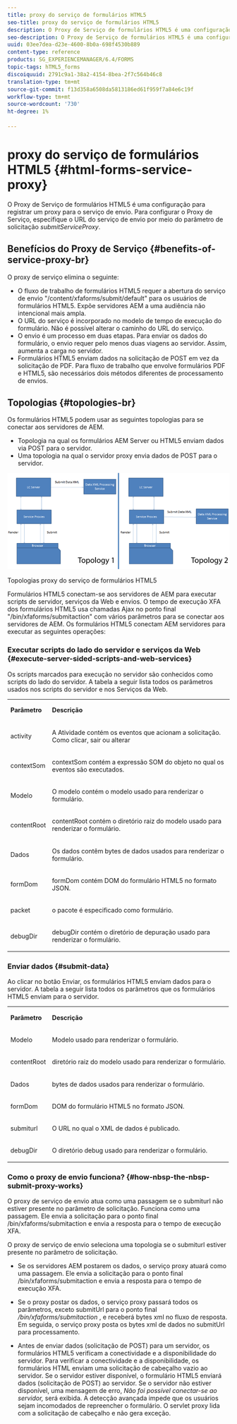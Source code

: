 ```yaml
---
title: proxy do serviço de formulários HTML5
seo-title: proxy do serviço de formulários HTML5
description: O Proxy de Serviço de formulários HTML5 é uma configuração para registrar um proxy para o serviço de envio. Para configurar o Proxy de Serviço, especifique o URL do serviço de envio por meio do parâmetro de solicitação submitServiceProxy.
seo-description: O Proxy de Serviço de formulários HTML5 é uma configuração para registrar um proxy para o serviço de envio. Para configurar o Proxy de Serviço, especifique o URL do serviço de envio por meio do parâmetro de solicitação submitServiceProxy.
uuid: 03ee7dea-d23e-4600-8b0a-698f4530b889
content-type: reference
products: SG_EXPERIENCEMANAGER/6.4/FORMS
topic-tags: hTML5_forms
discoiquuid: 2791c9a1-38a2-4154-8bea-2f7c564b46c8
translation-type: tm+mt
source-git-commit: f13d358a6508da5813186ed61f959f7a84e6c19f
workflow-type: tm+mt
source-wordcount: '730'
ht-degree: 1%

---
```



# proxy do serviço de formulários HTML5 {#html-forms-service-proxy}

O Proxy de Serviço de formulários HTML5 é uma configuração para registrar um proxy para o serviço de envio. Para configurar o Proxy de Serviço, especifique o URL do serviço de envio por meio do parâmetro de solicitação *submitServiceProxy*.

## Benefícios do Proxy de Serviço {#benefits-of-service-proxy-br}

O proxy de serviço elimina o seguinte:

* O fluxo de trabalho de formulários HTML5 requer a abertura do serviço de envio &quot;/content/xfaforms/submit/default&quot; para os usuários de formulários HTML5. Expõe servidores AEM a uma audiência não intencional mais ampla.
* O URL do serviço é incorporado no modelo de tempo de execução do formulário. Não é possível alterar o caminho do URL do serviço.
* O envio é um processo em duas etapas. Para enviar os dados do formulário, o envio requer pelo menos duas viagens ao servidor. Assim, aumenta a carga no servidor.
* Formulários HTML5 enviam dados na solicitação de POST em vez da solicitação de PDF. Para fluxo de trabalho que envolve formulários PDF e HTML5, são necessários dois métodos diferentes de processamento de envios.

## Topologias {#topologies-br}

Os formulários HTML5 podem usar as seguintes topologias para se conectar aos servidores de AEM.

* Topologia na qual os formulários AEM Server ou HTML5 enviam dados via POST para o servidor.
* Uma topologia na qual o servidor proxy envia dados de POST para o servidor.

![Topologias proxy do serviço de formulários HTML5](assets/topology.png)

Topologias proxy do serviço de formulários HTML5

Formulários HTML5 conectam-se aos servidores de AEM para executar scripts de servidor, serviços da Web e envios. O tempo de execução XFA dos formulários HTML5 usa chamadas Ajax no ponto final &quot;/bin/xfaforms/submitaction&quot; com vários parâmetros para se conectar aos servidores de AEM. Os formulários HTML5 conectam AEM servidores para executar as seguintes operações:

### Executar scripts do lado do servidor e serviços da Web {#execute-server-sided-scripts-and-web-services}

Os scripts marcados para execução no servidor são conhecidos como scripts do lado do servidor. A tabela a seguir lista todos os parâmetros usados nos scripts do servidor e nos Serviços da Web.

<table> 
 <tbody> 
  <tr> 
   <td><p><strong>Parâmetro</strong></p> </td> 
   <td><p><strong>Descrição</strong></p> </td> 
  </tr> 
  <tr> 
   <td><p>activity</p> </td> 
   <td><p>A Atividade contém os eventos que acionam a solicitação. Como clicar, sair ou alterar</p> </td> 
  </tr> 
  <tr> 
   <td><p>contextSom</p> </td> 
   <td><p>contextSom contém a expressão SOM do objeto no qual os eventos são executados.</p> </td> 
  </tr> 
  <tr> 
   <td><p>Modelo</p> </td> 
   <td><p>O modelo contém o modelo usado para renderizar o formulário.</p> </td> 
  </tr> 
  <tr> 
   <td><p>contentRoot</p> </td> 
   <td><p>contentRoot contém o diretório raiz do modelo usado para renderizar o formulário.</p> </td> 
  </tr> 
  <tr> 
   <td><p>Dados</p> </td> 
   <td><p>Os dados contêm bytes de dados usados para renderizar o formulário.</p> </td> 
  </tr> 
  <tr> 
   <td><p>formDom</p> </td> 
   <td><p>formDom contém DOM do formulário HTML5 no formato JSON.</p> </td> 
  </tr> 
  <tr> 
   <td><p>packet</p> </td> 
   <td><p>o pacote é especificado como formulário.</p> </td> 
  </tr> 
  <tr> 
   <td><p>debugDir</p> </td> 
   <td><p>debugDir contém o diretório de depuração usado para renderizar o formulário.</p> </td> 
  </tr> 
 </tbody> 
</table>

### Enviar dados {#submit-data}

Ao clicar no botão Enviar, os formulários HTML5 enviam dados para o servidor. A tabela a seguir lista todos os parâmetros que os formulários HTML5 enviam para o servidor.

<table> 
 <tbody> 
  <tr> 
   <td><p><strong>Parâmetro</strong></p> </td> 
   <td><p><strong>Descrição</strong></p> </td> 
  </tr> 
  <tr> 
   <td><p>Modelo</p> </td> 
   <td><p>Modelo usado para renderizar o formulário.</p> </td> 
  </tr> 
  <tr> 
   <td><p>contentRoot</p> </td> 
   <td><p>diretório raiz do modelo usado para renderizar o formulário.</p> </td> 
  </tr> 
  <tr> 
   <td><p>Dados</p> </td> 
   <td><p>bytes de dados usados para renderizar o formulário.</p> </td> 
  </tr> 
  <tr> 
   <td><p>formDom</p> </td> 
   <td><p>DOM do formulário HTML5 no formato JSON.</p> </td> 
  </tr> 
  <tr> 
   <td><p>submiturl</p> </td> 
   <td><p>O URL no qual o XML de dados é publicado.</p> </td> 
  </tr> 
  <tr> 
   <td><p>debugDir</p> </td> 
   <td><p>O diretório debug usado para renderizar o formulário.</p> </td> 
  </tr> 
 </tbody> 
</table>

### Como o proxy de envio funciona? {#how-nbsp-the-nbsp-submit-proxy-works}

O proxy de serviço de envio atua como uma passagem se o submiturl não estiver presente no parâmetro de solicitação. Funciona como uma passagem. Ele envia a solicitação para o ponto final /bin/xfaforms/submitaction e envia a resposta para o tempo de execução XFA.

O proxy de serviço de envio seleciona uma topologia se o submiturl estiver presente no parâmetro de solicitação.

* Se os servidores AEM postarem os dados, o serviço proxy atuará como uma passagem. Ele envia a solicitação para o ponto final /bin/xfaforms/submitaction e envia a resposta para o tempo de execução XFA.
* Se o proxy postar os dados, o serviço proxy passará todos os parâmetros, exceto submitUrl para o ponto final */bin/xfaforms/submitaction* , e receberá bytes xml no fluxo de resposta. Em seguida, o serviço proxy posta os bytes xml de dados no submitUrl para processamento.

* Antes de enviar dados (solicitação de POST) para um servidor, os formulários HTML5 verificam a conectividade e a disponibilidade do servidor. Para verificar a conectividade e a disponibilidade, os formulários HTML enviam uma solicitação de cabeçalho vazio ao servidor. Se o servidor estiver disponível, o formulário HTML5 enviará dados (solicitação de POST) ao servidor. Se o servidor não estiver disponível, uma mensagem de erro, *Não foi possível conectar-se ao servidor,* será exibida. A detecção avançada impede que os usuários sejam incomodados de repreencher o formulário. O servlet proxy lida com a solicitação de cabeçalho e não gera exceção.

